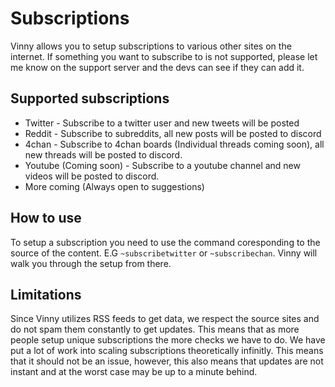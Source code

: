 # Subscriptions
Vinny allows you to setup subscriptions to various other sites on the internet. If something you want to subscribe to is not supported, please let me know on the support server and the devs can see if they can add it.

## Supported subscriptions
* Twitter - Subscribe to a twitter user and new tweets will be posted
* Reddit - Subscribe to subreddits, all new posts will be posted to discord
* 4chan - Subscribe to 4chan boards (Individual threads coming soon), all new threads will be posted to discord.
* Youtube (Coming soon) - Subscribe to a youtube channel and new videos will be posted to discord.
* More coming (Always open to suggestions)

## How to use
To setup a subscription you need to use the command coresponding to the source of the content. E.G `~subscribetwitter` or `~subscribechan`. Vinny will walk you through the setup from there.  
  
## Limitations
Since Vinny utilizes RSS feeds to get data, we respect the source sites and do not spam them constantly to get updates. This means that as more people setup unique subscriptions the more checks we have to do.
We have put a lot of work into scaling subscriptions theoretically infinitly. This means that it should not be an issue, however, this also means that updates are not instant and at the worst case may be up to a minute behind.
